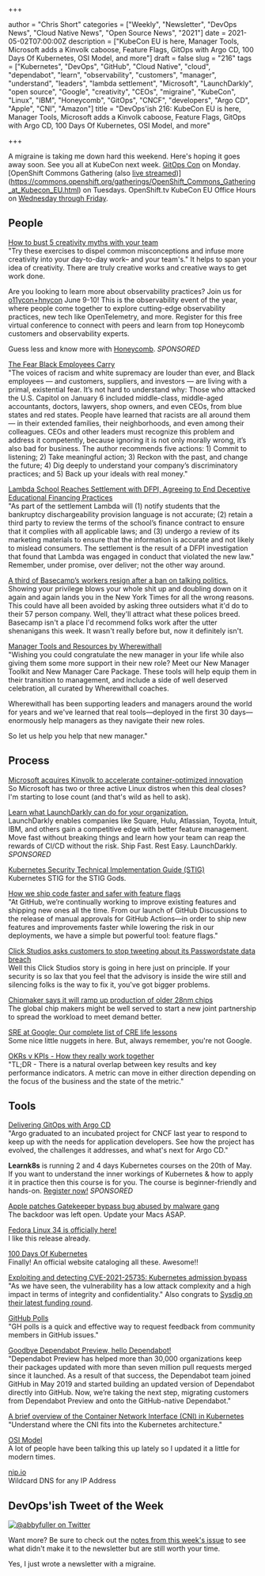 +++

author = "Chris Short"
categories = ["Weekly", "Newsletter", "DevOps News", "Cloud Native News", "Open Source News", "2021"]
date = 2021-05-02T07:00:00Z
description = ["KubeCon EU is here, Manager Tools, Microsoft adds a Kinvolk caboose, Feature Flags, GitOps with Argo CD, 100 Days Of Kubernetes, OSI Model, and more"]
draft = false
slug = "216"
tags = ["Kubernetes", "DevOps", "GitHub", "Cloud Native", "cloud", "dependabot", "learn", "observability", "customers", "manager", "understand", "leaders", "lambda settlement", "Microsoft", "LaunchDarkly", "open source", "Google", "creativity", "CEOs", "migraine", "KubeCon", "Linux", "IBM", "Honeycomb", "GitOps", "CNCF", "developers", "Argo CD", "Apple", "CNI", "Amazon"]
title = "DevOps'ish 216: KubeCon EU is here, Manager Tools, Microsoft adds a Kinvolk caboose, Feature Flags, GitOps with Argo CD, 100 Days Of Kubernetes, OSI Model, and more"

+++

A migraine is taking me down hard this weekend. Here's hoping it goes away soon. See you all at KubeCon next week. [GitOps Con](https://hopin.com/events/gitops-con) on Monday. [OpenShift Commons Gathering (also [live streamed](https://twitch.tv/redhatopenshift))](https://commons.openshift.org/gatherings/OpenShift_Commons_Gathering_at_Kubecon_EU.html) on Tuesdays. OpenShift.tv KubeCon EU Office Hours on [Wednesday through Friday](https://red.ht/streamcal).

## People

[How to bust 5 creativity myths with your team](https://enterprisersproject.com/article/2021/4/5-creativity-myths)  
"Try these exercises to dispel common misconceptions and infuse more creativity into your day-to-day work– and your team's." It helps to span your idea of creativity. There are truly creative works and creative ways to get work done.

Are you looking to learn more about observability practices? Join us for [o11ycon+hnycon](https://o11ycon-hnycon.io/?utm_source=devopsish&utm_medium=newsletter&utm_campaign=ad&utm_keyword&utm_content=devopsish&utm_adgroup) June 9-10! This is the observability event of the year, where people come together to explore cutting-edge observability practices, new tech like OpenTelemetry, and more. Register for this free virtual conference to connect with peers and learn from top Honeycomb customers and observability experts.

Guess less and know more with [Honeycomb](https://www.honeycomb.io/?utm_source=devopsish&utm_medium=newsletter&utm_campaign=ad&utm_content=honeycomb-homepage-devopish). *SPONSORED*

[The Fear Black Employees Carry](https://hbr.org/2021/04/the-fear-black-employees-carry)  
"The voices of racism and white supremacy are louder than ever, and Black employees — and customers, suppliers, and investors — are living with a primal, existential fear. It’s not hard to understand why: Those who attacked the U.S. Capitol on January 6 included middle-class, middle-aged accountants, doctors, lawyers, shop owners, and even CEOs, from blue states and red states. People have learned that racists are all around them — in their extended families, their neighborhoods, and even among their colleagues. CEOs and other leaders must recognize this problem and address it competently, because ignoring it is not only morally wrong, it’s also bad for business. The author recommends five actions: 1) Commit to listening; 2) Take meaningful action; 3) Reckon with the past, and change the future; 4) Dig deeply to understand your company’s discriminatory practices; and 5) Back up your ideals with real money."

[Lambda School Reaches Settlement with DFPI, Agreeing to End Deceptive Educational Financing Practices](https://dfpi.ca.gov/2021/04/26/lambda-school-reaches-settlement-with-dfpi-agreeing-to-end-deceptive-educational-financing-practices/)  
"As part of the settlement Lambda will (1) notify students that the bankruptcy dischargeability provision language is not accurate; (2) retain a third party to review the terms of the school’s finance contract to ensure that it complies with all applicable laws; and (3) undergo a review of its marketing materials to ensure that the information is accurate and not likely to mislead consumers. The settlement is the result of a DFPI investigation that found that Lambda was engaged in conduct that violated the new law." Remember, under promise, over deliver; not the other way around.

[A third of Basecamp’s workers resign after a ban on talking politics.](https://www.nytimes.com/2021/04/30/technology/basecamp-politics-ban-resignations.html)  
Showing your privilege blows your whole shit up and doubling down on it again and again lands you in the New York Times for all the wrong reasons. This could have all been avoided by asking three outsiders what it'd do to their 57 person company. Well, they'll attract what these polices breed. Basecamp isn't a place I'd recommend folks work after the utter shenanigans this week. It wasn't really before but, now it definitely isn't.

[Manager Tools and Resources by Wherewithall](https://wherewithall.com/tools/#care)  
"Wishing you could congratulate the new manager in your life while also giving them some more support in their new role? Meet our New Manager Toolkit and New Manager Care Package. These tools will help equip them in their transition to management, and include a side of well deserved celebration, all curated by Wherewithall coaches.

Wherewithall has been supporting leaders and managers around the world for years and we've learned that real tools—deployed in the first 30 days—enormously help managers as they navigate their new roles.

So let us help you help that new manager."

## Process

[Microsoft acquires Kinvolk to accelerate container-optimized innovation](https://azure.microsoft.com/en-us/blog/microsoft-acquires-kinvolk-to-accelerate-containeroptimized-innovation/)  
So Microsoft has two or three active Linux distros when this deal closes? I'm starting to lose count (and that's wild as hell to ask).

[Learn what LaunchDarkly can do for your organization.](https://learn.launchdarkly.com/demo?utm_source=devopsish&utm_medium=news_pod&utm_campaign=21q1-newsletter)  
LaunchDarkly enables companies like Square, Hulu, Atlassian, Toyota, Intuit, IBM, and others gain a competitive edge with better feature management.
Move fast without breaking things and learn how your team can reap the rewards of CI/CD without the risk.
Ship Fast. Rest Easy. LaunchDarkly. *SPONSORED*

[Kubernetes Security Technical Implementation Guide (STIG)](https://dl.dod.cyber.mil/wp-content/uploads/stigs/zip/U_Kubernetes_V1R1_STIG.zip)  
Kubernetes STIG for the STIG Gods.

[How we ship code faster and safer with feature flags](https://github.blog/2021-04-27-ship-code-faster-safer-feature-flags/)  
"At GitHub, we’re continually working to improve existing features and shipping new ones all the time. From our launch of GitHub Discussions to the release of manual approvals for GitHub Actions—in order to ship new features and improvements faster while lowering the risk in our deployments, we have a simple but powerful tool: feature flags."

[Click Studios asks customers to stop tweeting about its Passwordstate data breach](https://techcrunch.com/2021/04/29/click-studios-asks-customers-to-stop-tweeting-about-its-passwordstate-data-breach/)  
Well this Click Studios story is going in here just on principle. If your security is so lax that you feel that the advisory is inside the wire still and silencing folks is the way to fix it, you've got bigger problems.

[Chipmaker says it will ramp up production of older 28nm chips](https://arstechnica.com/gadgets/2021/04/chipmaker-says-it-will-ramp-up-production-of-older-28nm-chips/)  
The global chip makers might be well served to start a new joint partnership to spread the workload to meet demand better.

[SRE at Google: Our complete list of CRE life lessons](https://cloud.google.com/blog/products/devops-sre/sre-at-google-our-complete-list-of-cre-life-lessons)  
Some nice little nuggets in here. But, always remember, you're not Google.

[OKRs v KPIs - How they really work together](https://www.outcomesthinking.com/okr-blog/kr-v-kpis-a-helpful-primer)  
"TL;DR - There is a natural overlap between key results and key performance indicators. A metric can move in either direction depending on the focus of the business and the state of the metric."

## Tools

[Delivering GitOps with Argo CD](https://www.youtube.com/watch?v=SELZh-wHpAw)  
"Argo graduated to an incubated project for CNCF last year to respond to keep up with the needs for application developers. See how the project has evolved, the challenges it addresses, and what's next for Argo CD."

**Learnk8s** is running 2 and 4 days Kubernetes courses on the 20th of May. If you want to understand the inner workings of Kubernetes & how to apply it in practice then this course is for you. The course is beginner-friendly and hands-on. [Register now!](https://learnk8s.io/online-advanced-may-2021) *SPONSORED*

[Apple patches Gatekeeper bypass bug abused by malware gang](https://therecord.media/apple-patches-gatekeeper-bypass-bug-abused-by-malware-gang/)  
The backdoor was left open. Update your Macs ASAP.

[Fedora Linux 34 is officially here!](https://fedoramagazine.org/announcing-fedora-34/)  
I like this release already.

[100 Days Of Kubernetes](https://100daysofkubernetes.io/)  
Finally! An official website cataloging all these. Awesome!!

[Exploiting and detecting CVE-2021-25735: Kubernetes admission bypass](https://sysdig.com/blog/cve-2021-25735-kubernetes-admission-bypass/)  
"As we have seen, the vulnerability has a low attack complexity and a high impact in terms of integrity and confidentiality." Also congrats to [Sysdig on their latest funding round](https://venturebeat.com/2021/04/28/sysdig-raises-189m-to-monitor-containers-and-apps-in-the-cloud/).

[GitHub Polls](https://gh-polls.com/)  
"GH polls is a quick and effective way to request feedback from community members in GitHub issues."

[Goodbye Dependabot Preview, hello Dependabot!](https://github.blog/2021-04-29-goodbye-dependabot-preview-hello-dependabot/)  
"Dependabot Preview has helped more than 30,000 organizations keep their packages updated with more than seven million pull requests merged since it launched. As a result of that success, the Dependabot team joined GitHub in May 2019 and started building an updated version of Dependabot directly into GitHub. Now, we’re taking the next step, migrating customers from Dependabot Preview and onto the GitHub-native Dependabot."

[A brief overview of the Container Network Interface (CNI) in Kubernetes](https://www.redhat.com/sysadmin/cni-kubernetes)  
"Understand where the CNI fits into the Kubernetes architecture."

[OSI Model](https://chrisshort.net/drawings/osi-model/)  
A lot of people have been talking this up lately so I updated it a little for modern times.

[nip.io](https://nip.io/)  
Wildcard DNS for any IP Address

## DevOps'ish Tweet of the Week

[![@abbyfuller on Twitter](https://shortcdn.com/devopsish/216-devopsish-tweet-of-the-week.png)](https://twitter.com/abbyfuller/status/1388231403297406978)

Want more? Be sure to check out the [notes from this week's issue](https://github.com/chris-short/devopsish.com/blob/main/content/post/216/notes.md) to see what didn't make it to the newsletter but are still worth your time.

Yes, I just wrote a newsletter with a migraine.
